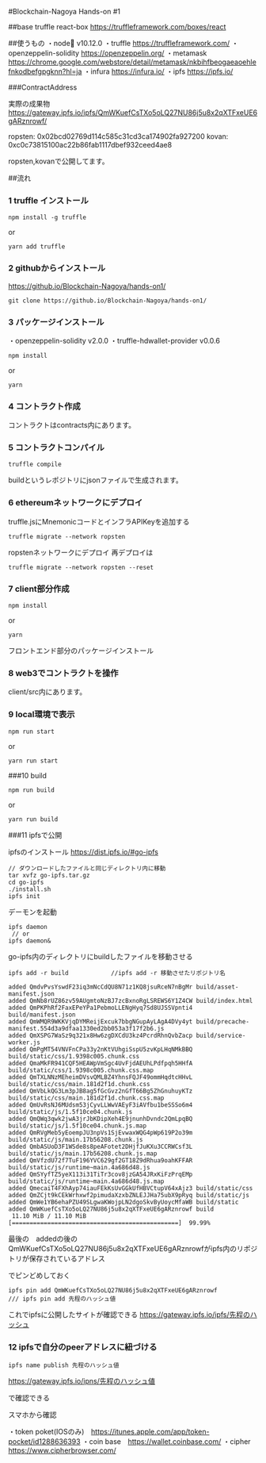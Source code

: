 #Blockchain-Nagoya Hands-on #1

##base
truffle react-box     https://truffleframework.com/boxes/react

##使うもの
・node v10.12.0
・truffle               https://truffleframework.com/
・openzeppelin-solidity             https://openzeppelin.org/
・metamask            https://chrome.google.com/webstore/detail/metamask/nkbihfbeogaeaoehlefnkodbefgpgknn?hl=ja
・infura            https://infura.io/
・ipfs              https://ipfs.io/


###ContractAddress

実際の成果物
https://gateway.ipfs.io/ipfs/QmWKuefCsTXo5oLQ27NU86j5u8x2qXTFxeUE6gARznrowf/

ropsten: 0x02bcd02769d114c585c31cd3ca174902fa927200
kovan: 0xc0c73815100ac22b86fab1117dbef932ceed4ae8

ropsten,kovanで公開してます。

##流れ

### 1 truffle インストール

```
npm install -g truffle
```

or

```
yarn add truffle
```

### 2 githubからインストール
https://github.io/Blockchain-Nagoya/hands-on1/

```
git clone https://github.io/Blockchain-Nagoya/hands-on1/
```


### 3 パッケージインストール

・openzeppelin-solidity v2.0.0
・truffle-hdwallet-provider v0.0.6

```
npm install
```

or

```
yarn
```

### 4 コントラクト作成

コントラクトはcontracts内にあります。

### 5 コントラクトコンパイル

```
truffle compile
```

buildというレポジトリにjsonファイルで生成されます。

### 6 ethereumネットワークにデプロイ

truffle.jsにMnemonicコードとインフラAPIKeyを追加する

```
truffle migrate --network ropsten
```

ropstenネットワークにデプロイ
再デプロイは

```
truffle migrate --network ropsten --reset
```

### 7 client部分作成

```
npm install
```

or

```
yarn
```

フロントエンド部分のパッケージインストール

### 8 web3でコントラクトを操作

client/src内にあります。

### 9 local環境で表示

```
npm run start
```

or

```
yarn run start
```

###10 build

```
npm run build
```

or

```
yarn run build
```

###11 ipfsで公開

ipfsのインストール
https://dist.ipfs.io/#go-ipfs

```
// ダウンロードしたファイルと同じディレクトリ内に移動
tar xvfz go-ipfs.tar.gz
cd go-ipfs
./install.sh
ipfs init
```

デーモンを起動

```
ipfs daemon
 // or
ipfs daemon&
```

go-ipfs内のディレクトリにbuildしたファイルを移動させる

```
ipfs add -r build            //ipfs add -r 移動させたリポジトリ名
```

```
added QmdvPvsYswdF23iq3mNcCdQU8N71z1KQ8jsuRceN7nBgMr build/asset-manifest.json
added QmNb8rUZ86zv59AUgmtoNzBJ7zcBxnoRgLSREWS6Y1Z4CW build/index.html
added QmPKPhRf2FaxEPeYPa1PebmoLLENgHyq7Sd8UJSSVpnti4 build/manifest.json
added QmWMQR9WKKVjqDYMReijExcuk7bbgNGupAyLAgA4DVy4yt build/precache-manifest.554d3a9dfaa1330ed2bb053a3f17f2b6.js
added QmXSPG7WaSz9q321x8Hw6zgDXCdU3kz4PcrdRhnQvbZacp build/service-worker.js
added QmPgMT54VNVFnCPa33y2nKtVUhgiSspU5zvKpLHqNMkBBQ build/static/css/1.9398c005.chunk.css
added QmaMkFR941CQF5HEAWpVmSgc4UvFjdAEUhLPdfpqh5HHfA build/static/css/1.9398c005.chunk.css.map
added QmTXLNNzMEheimDVsvQMLBZ4YhnsFQJF49ommHqdtcHHvL build/static/css/main.181d2f1d.chunk.css
added QmVbLkQG3Lm3pJB8ag5fGcGvz2nGfT66Bg5ZhGnuhuyKTz build/static/css/main.181d2f1d.chunk.css.map
added QmUvRsNJ6MUdsm53jCyvLLWwVAEyF3iAVfbu1beSSSo6m4 build/static/js/1.5f10ce04.chunk.js
added QmQWq3qwk2jwA3jrJbKDipXeh4E9jnunhDvndc2QmLpqBQ build/static/js/1.5f10ce04.chunk.js.map
added QmRVgMeb5yEoempJU3npVs1SjEvwaxWQG4pWp619P2o39m build/static/js/main.17b56208.chunk.js
added QmbASUoD3F1WSde8s8peAFotet2DHjfJuKXu3CCRWCsf3L build/static/js/main.17b56208.chunk.js.map
added QmVfzdU72f7TuF196YVC629gf2GT18Z9dRhua9oahKFFAR build/static/js/runtime~main.4a686d48.js
added QmSYyfTZ5yeX113i31TiTr3cov8jzGA54JRxKiFzPrqEMp build/static/js/runtime~main.4a686d48.js.map
added QmecaiT4FXhAyp74iauFEkKsUvGGkUfHBVCtupV64xAjz3 build/static/css
added QmZCjt9kCEkWrhxwf2pimudaXzxbZNLEJJHa75ubX9pRyq build/static/js
added QmWe1YB6ehaPZU49SLgwaKWojpLN2dgoSkvByUoycMfaWB build/static
added QmWKuefCsTXo5oLQ27NU86j5u8x2qXTFxeUE6gARznrowf build
 11.10 MiB / 11.10 MiB [===============================================]  99.99%
```

最後の　addedの後のQmWKuefCsTXo5oLQ27NU86j5u8x2qXTFxeUE6gARznrowfがipfs内のリポジトリが保存されているアドレス

でピンどめしておく
```
ipfs pin add QmWKuefCsTXo5oLQ27NU86j5u8x2qXTFxeUE6gARznrowf
/// ipfs pin add 先程のハッシュ値
```

これでipfsに公開したサイトが確認できる
https://gateway.ipfs.io/ipfs/先程のハッシュ

### 12 ipfsで自分のpeerアドレスに紐づける

```
ipfs name publish 先程のハッシュ値

```

https://gateway.ipfs.io/ipns/先程のハッシュ値

で確認できる

スマホから確認


・token poket(IOSのみ)　https://itunes.apple.com/app/token-pocket/id1288636393
・coin base　https://wallet.coinbase.com/
・cipher https://www.cipherbrowser.com/